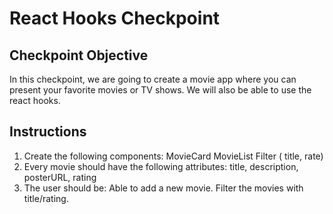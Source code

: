 # React Hooks Checkpoint

## Checkpoint Objective

In this checkpoint, we are going to create a movie app where you can present your favorite movies or TV shows. We will also be able to use the react hooks.

## Instructions

1. Create the following components:
   MovieCard
   MovieList
   Filter ( title, rate)
1. Every movie should have the following attributes: title, description, posterURL, rating
1. The user should be:
   Able to add a new movie.
   Filter the movies with title/rating.
